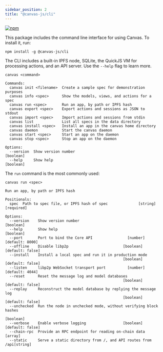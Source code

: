 ```yaml
---
sidebar_position: 2
title: "@canvas-js/cli"
---
```


[![npm](https://img.shields.io/npm/v/@canvas-js/cli?color=33cd56&logo=npm)](https://www.npmjs.com/package/@canvas-js/cli)

This package includes the command line interface for using Canvas. To install it, run:

```
npm install -g @canvas-js/cli
```

The CLI includes a built-in IPFS node, SQLite, the QuickJS VM for
processing actions, and an API server. Use the `--help` flag to learn more.

```
canvas <command>

Commands:
  canvas init <filename>  Create a sample spec for demonstration purposes
  canvas info <spec>      Show the models, views, and actions for a spec
  canvas run <spec>       Run an app, by path or IPFS hash
  canvas export <spec>    Export actions and sessions as JSON to stdout
  canvas import <spec>    Import actions and sessions from stdin
  canvas list             List all specs in the data directory
  canvas install <spec>   Install an app in the canvas home directory
  canvas daemon           Start the canvas daemon
  canvas start <spec>     Start an app on the daemon
  canvas stop <spec>      Stop an app on the daemon

Options:
  --version  Show version number                                       [boolean]
  --help     Show help                                                 [boolean]
```

The `run` command is the most commonly used:

```
canvas run <spec>

Run an app, by path or IPFS hash

Positionals:
  spec  Path to spec file, or IPFS hash of spec              [string] [required]

Options:
  --version    Show version number                                     [boolean]
  --help       Show help                                               [boolean]
  --port       Port to bind the Core API                [number] [default: 8000]
  --offline    Disable libp2p                         [boolean] [default: false]
  --install    Install a local spec and run it in production mode
                                                      [boolean] [default: false]
  --listen     libp2p WebSocket transport port          [number] [default: 4044]
  --reset      Reset the message log and model databases
                                                      [boolean] [default: false]
  --replay     Reconstruct the model database by replying the message log
                                                      [boolean] [default: false]
  --unchecked  Run the node in unchecked mode, without verifying block hashes
                                                                       [boolean]
  --verbose    Enable verbose logging                 [boolean] [default: false]
  --chain-rpc  Provide an RPC endpoint for reading on-chain data         [array]
  --static     Serve a static directory from /, and API routes from /api[string]
```